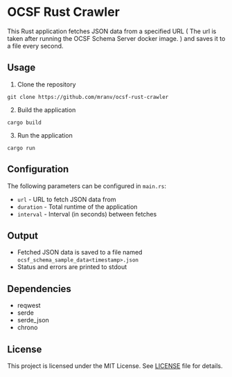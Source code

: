 

# OCSF Rust Crawler

This Rust application fetches JSON data from a specified URL ( The url is taken after running the OCSF Schema Server docker image. ) and saves it to a file every second.

## Usage

1. Clone the repository
```
git clone https://github.com/mranv/ocsf-rust-crawler
```

2. Build the application 
```
cargo build
```

3. Run the application
```
cargo run  
```

## Configuration

The following parameters can be configured in `main.rs`:

- `url` - URL to fetch JSON data from 
- `duration` - Total runtime of the application
- `interval` - Interval (in seconds) between fetches

## Output

- Fetched JSON data is saved to a file named `ocsf_schema_sample_data<timestamp>.json` 
- Status and errors are printed to stdout

## Dependencies

- reqwest
- serde
- serde_json 
- chrono

## License

This project is licensed under the MIT License. See [LICENSE](LICENSE) file for details.

